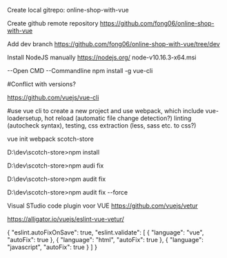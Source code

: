 Create local gitrepo: online-shop-with-vue

Create github remote repository
https://github.com/fong06/online-shop-with-vue

Add dev branch
https://github.com/fong06/online-shop-with-vue/tree/dev

Install NodeJS manually
https://nodejs.org/
node-v10.16.3-x64.msi

--Open CMD
--Commandline
npm install -g vue-cli

#Conflict with versions?

https://github.com/vuejs/vue-cli

#use vue cli to create a new project and use webpack, which include vue-loadersetup, hot reload (automatic file change detection?) linting (autocheck syntax), testing, css extraction (less, sass etc. to css?)

<!-- Create a application with webpack tool-->
vue init webpack scotch-store


<!--
webpack: A full-featured webpack + vue-loader setup with hot reload, linting, testing & CSS extraction.

webpack-simple: A simple webpack + vue-loader setup for quick prototyping.

browserify: A full-featured Browserify + vueify setup with hot-reload, linting & unit testing.

browserify-simple: A simple Browserify + vueify setup for quick prototyping.

simple: The simplest possible Vue setup in a single HTML file.
-->


D:\dev\scotch-store>npm install
<!-- npm WARN optional SKIPPING OPTIONAL DEPENDENCY: fsevents@1.2.9 (node_modules\fsevents):
npm WARN notsup SKIPPING OPTIONAL DEPENDENCY: Unsupported platform for fsevents@1.2.9: wanted {"os":"darwin","arch":"any"} (current: {"os":"win32","arch":"x64"}) 

audited 12938 packages in 4.342s
found 10 vulnerabilities (6 moderate, 4 high)
  run `npm audit fix` to fix them, or `npm audit` for details

-->

D:\dev\scotch-store>npm audi fix
<!--
npm WARN optional SKIPPING OPTIONAL DEPENDENCY: fsevents@1.2.9 (node_modules\fsevents):
npm WARN notsup SKIPPING OPTIONAL DEPENDENCY: Unsupported platform for fsevents@1.2.9: wanted {"os":"darwin","arch":"any"} (current: {"os":"win32","arch":"x64"})

added 1 package from 4 contributors and updated 1 package in 4.614s
fixed 6 of 10 vulnerabilities in 12938 scanned packages
  3 package updates for 4 vulns involved breaking changes
  (use `npm audit fix --force` to install breaking changes; or refer to `npm audit` for steps to fix these manually)
-->
D:\dev\scotch-store>npm audit fix
<!--
npm WARN optional SKIPPING OPTIONAL DEPENDENCY: fsevents@1.2.9 (node_modules\fsevents):
npm WARN notsup SKIPPING OPTIONAL DEPENDENCY: Unsupported platform for fsevents@1.2.9: wanted {"os":"darwin","arch":"any"} (current: {"os":"win32","arch":"x64"})

updated 1 package in 4.257s
fixed 6 of 10 vulnerabilities in 12938 scanned packages
  3 package updates for 4 vulns involved breaking changes
  (use `npm audit fix --force` to install breaking changes; or refer to `npm audit` for steps to fix these manually)
-->
D:\dev\scotch-store>npm audit fix --force
<!--
npm WARN using --force I sure hope you know what you are doing.

> fsevents@1.2.9 install D:\dev\scotch-store\node_modules\fsevents
> node install

npm WARN url-loader@2.1.0 requires a peer of webpack@^4.0.0 but none is installed. You must install peer dependencies yourself.
npm WARN css-loader@3.2.0 requires a peer of webpack@^4.0.0 but none is installed. You must install peer dependencies yourself.

+ url-loader@2.1.0
+ webpack-bundle-analyzer@3.5.2
+ css-loader@3.2.0
added 99 packages from 44 contributors, removed 255 packages and updated 16 packages in 7.963s
fixed 10 of 10 vulnerabilities in 12938 scanned packages
  3 package updates for 4 vulns involved breaking changes
  (installed due to `--force` option)
  -->
  
  Visual STudio code plugin voor VUE
  https://github.com/vuejs/vetur


<!-- Fix visual studio linting errors-->
https://alligator.io/vuejs/eslint-vue-vetur/

<!-- Modify settings.json for Visual studio code: -->
<!-- 
Windows %APPDATA%\Code\User\settings.json
macOS $HOME/Library/Application Support/Code/User/settings.json
Linux $HOME/.config/Code/User/settings.json
-->

  {
    "eslint.autoFixOnSave": true,
	"eslint.validate": [
    {
      "language": "vue",
      "autoFix": true
    },
    {
      "language": "html",
      "autoFix": true
    },
    {
      "language": "javascript",
      "autoFix": true
    }
  ]
}